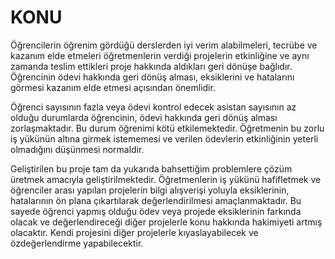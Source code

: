 <!-- Proje önerisinde ele alınan konunun kapsamı ve sınırları, projenin araştırma sorusu veya problemi açık bir şekilde ortaya
konulmalı. -->


# KONU

Öğrencilerin öğrenim gördüğü derslerden iyi verim alabilmeleri, tecrübe ve kazanım elde etmeleri öğretmenlerin verdiği projelerin etkinliğine ve aynı zamanda teslim ettikleri proje hakkında aldıkları geri dönüşe bağlıdır. Öğrencinin ödevi hakkında geri dönüş alması, eksiklerini ve hatalarını görmesi kazanım elde etmesi açısından önemlidir. 

Öğrenci sayısının fazla veya ödevi kontrol edecek asistan sayısının az olduğu durumlarda öğrencinin, ödevi hakkında geri dönüş alması zorlaşmaktadır. Bu durum öğrenimi kötü etkilemektedir. Öğretmenin bu zorlu iş yükünün altına girmek istememesi ve verilen ödevlerin etkinliğinin yeterli olmadığını düşünmesi normaldir.

Geliştirilen bu proje tam da yukarıda bahsettiğim problemlere çözüm üretmek amacıyla geliştirilmektedir. Öğretmenlerin iş yükünü hafifletmek ve öğrenciler arası yapılan projelerin bilgi alışverişi yoluyla eksiklerinin, hatalarının ön plana çıkartılarak değerlendirilmesi amaçlanmaktadır. Bu sayede öğrenci yapmış olduğu ödev veya projede eksiklerinin farkında olacak ve değerlendireceği diğer projelerle konu hakkında hakimiyeti artmış olacaktır. Kendi projesini diğer projelerle kıyaslayabilecek ve özdeğerlendirme yapabilecektir.
